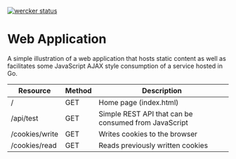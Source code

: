 [![wercker status](https://app.wercker.com/status/8937b0ba294453fedb0616fcc66201bb/m "wercker status")](https://app.wercker.com/project/bykey/8937b0ba294453fedb0616fcc66201bb)

# Web Application
A simple illustration of a web application that hosts static content as well as facilitates some
JavaScript AJAX style consumption of a service hosted in Go.

| Resource | Method | Description |
|---|---|---|
| / | GET | Home page (index.html) |
| /api/test | GET | Simple REST API that can be consumed from JavaScript |
| /cookies/write | GET | Writes cookies to the browser |
| /cookies/read | GET | Reads previously written cookies |
